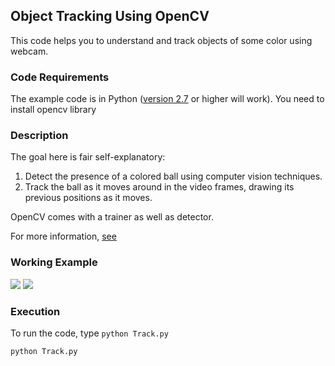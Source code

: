 ## Object Tracking Using OpenCV
This code helps you to understand and track objects of some color using webcam.


### Code Requirements
The example code is in Python ([version 2.7](https://www.python.org/download/releases/2.7/) or higher will work). 
You need to install opencv library


### Description

The goal here is fair self-explanatory:

1) Detect the presence of a colored ball using computer vision techniques.
2) Track the ball as it moves around in the video frames, drawing its previous positions as it moves.


OpenCV comes with a trainer as well as detector.


For more information, [see](https://www.pyimagesearch.com/2015/09/14/ball-tracking-with-opencv/)

### Working Example

<img src="https://github.com/akshaybahadur21/ObjectTracking/blob/master/track.gif">

<img src="https://github.com/akshaybahadur21/ObjectTracking/blob/master/track1.gif">


### Execution
To run the code, type `python Track.py`

```
python Track.py
```
